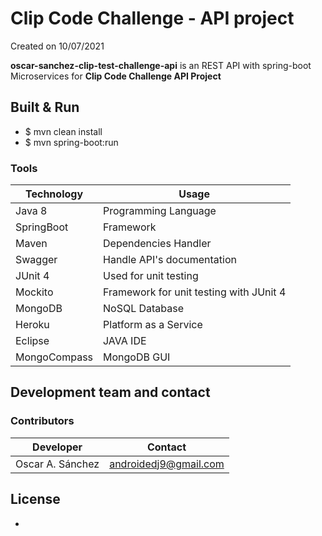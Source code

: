 # Clip Code Challenge - API project

Created on 10/07/2021

**oscar-sanchez-clip-test-challenge-api** is an REST API with spring-boot Microservices for **Clip Code Challenge API Project**

## Built & Run

* $ mvn clean install
* $ mvn spring-boot:run

### Tools

| Technology | Usage |
| ---------- | ---------- |
| Java 8 | Programming Language |
| SpringBoot | Framework |
| Maven | Dependencies Handler |
| Swagger | Handle API's documentation |
| JUnit 4 | Used for unit testing |
| Mockito | Framework for unit testing with JUnit 4 |
| MongoDB | NoSQL Database |
| Heroku | Platform as a Service |
| Eclipse | JAVA IDE |
| MongoCompass | MongoDB GUI  |

## Development team and contact

### Contributors

| Developer | Contact |
| ----------- | ----------- |
| Oscar A. Sánchez | androidedj9@gmail.com |

## License
-

